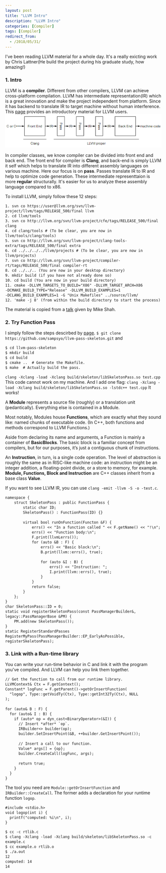 ```yaml
---
layout: post
title: "LLVM Intro"
description: "LLVM Intro"
categories: [Compiler]
tags: [Compiler]
redirect_from:
  - /2018/05/31/
---
```


I've been reading LLVM material for a whole day. It's a really exicting work by Chris Lattner(He build the project during his graduate study, how amazing!)
### 1. Intro
LLVM is a **compiler**. Different from other compilers, LLVM can achieve cross-platform compilation. LLVM has intermediate representation(IR) which is a great innovation and make the project independent from platform. Since it has backend to translate IR to target machine without human interference. This [page](https://www.cs.cornell.edu/~asampson/blog/llvm.html) provides an introductory material for LLVM users. 
![image](/assets/images/compiler_arch.PNG)

In compiler classes, we know compiler can be divided into front end and back end. The front end for compiler is **Clang**, and back-end is simply LLVM it self which helps to translate IR into different assembly languages on various machine. Here our focus is on **pass**. Passes translate IR to IR and help to optimize code generation. 
These intermediate representtaion is more **regular** structurally. It's easier for us to analyze these assembly language compared to x86. 

To install LLVM, simply follow these 12 steps:
```
1. svn co https://user@llvm.org/svn/llvm-project/llvm/tags/RELEASE_500/final llvm
2. cd llvm/tools
3. svn co http://llvm.org/svn/llvm-project/cfe/tags/RELEASE_500/final clang
4. cd clang/tools # (To be clear, you are now in llvm/tools/clang/tools)
5. svn co http://llvm.org/svn/llvm-project/clang-tools-extra/tags/RELEASE_500/final extra
6. cd ../../../../llvm/projects # (To be clear, you are now in llvm/projects)
7. svn co http://llvm.org/svn/llvm-project/compiler-rt/tags/RELEASE_500/final compiler-rt
8. cd ../../.. (You are now in your desktop directory)
9. mkdir build (if you have not already done so)
10. cd build (You are now in your build directory)
11. cmake -DLLVM_TARGETS_TO_BUILD="X86" -DLLVM_TARGET_ARCH=X86
-DCMAKE_BUILD_TYPE="Release" -DLLVM_BUILD_EXAMPLES=1
-DCLANG_BUILD_EXAMPLES=1 -G "Unix Makefiles" ../source/llvm/
12. 'make -j 8' (from within the build directory to start the process)
```
The material is copied from a [talk](https://www.youtube.com/watch?v=VKIv_Bkp4pk) given by Mike Shah. 

### 2. Try Function Pass
I simply follow the steps descirbed by [page](https://www.cs.cornell.edu/~asampson/blog/llvm.html). 
`$ git clone https://github.com/sampsyo/llvm-pass-skeleton.git`
and 
```
$ cd llvm-pass-skeleton
$ mkdir build
$ cd build
$ cmake ..  # Generate the Makefile.
$ make  # Actually build the pass.
```
`clang -Xclang -load -Xclang build/skeleton/libSkeletonPass.so test.cpp`
This code cannot work on my machine. And I add one flag:
`clang -Xclang -load -Xclang build/skeleton/libSkeletonPass.so -lstdc++ test.cpp`
It works!

A **Module** represents a source file (roughly) or a translation unit (pedantically). Everything else is contained in a Module.

Most notably, Modules house **Functions**, which are exactly what they sound like: named chunks of executable code. (In C++, both functions and methods correspond to LLVM Functions.)

Aside from declaring its name and arguments, a Function is mainly a container of **BasicBlocks**. The basic block is a familiar concept from compilers, but for our purposes, it’s just a contiguous chunk of instructions.

An **Instruction**, in turn, is a single code operation. The level of abstraction is roughly the same as in RISC-like machine code: an instruction might be an integer addition, a floating-point divide, or a store to memory, for example.
**Module, Functions, Block and Instruction** are C++ classes inherit from a base class **Value**. 

If you want to see LLVM IR, you can use `clang -emit -llvm -S -o -test.c`. 
```
namespace {
	struct SkeletonPass : public FunctionPass {
		static char ID;
		SkeletonPass() : FunctionPass(ID) {}

		virtual bool runOnFunction(Functon &F) {
			errs() << "In a function called " << F.getName() << "!\n";
			errs() << "Function body:\n";
			F.print(llvmLerrs());
			for (auto &B : F) {
				errs() << "Basic block:\n";
				B.print(llvm::errs(), true);

				for (auto &I : B) {
					errs() << "Instruction: ";
					I.print(llvm::errs(), true);
				}
			}
			return false;
		}
	};
}
char SkeletonPass::ID = 0;
static void registerSkeletonPass(const PassManagerBuilder&, legacy::PassManagerBase &PM) {
	PM.add(new SkeletonPass());
}
static RegisterStandardPasses RegisterMyPass(PassManagerBuilder::EP_EarlyAsPossible, registerSkeletonPass);
```

### 3. Link with a Run-time library
You can write your run-time behavior in C and link it with the program you've compiled. And LLVM can help you link them together. 
```
// Get the function to call from our runtime library.
LLVMContext& Ctx = F.getContext();
Constant* logFunc = F.getParent()->getOrInsertFunction(
  "logop", Type::getVoidTy(Ctx), Type::getInt32Ty(Ctx), NULL
);

for (auto& B : F) {
  for (auto& I : B) {
    if (auto* op = dyn_cast<BinaryOperator>(&I)) {
      // Insert *after* `op`.
      IRBuilder<> builder(op);
      builder.SetInsertPoint(&B, ++builder.GetInsertPoint());

      // Insert a call to our function.
      Value* args[] = {op};
      builder.CreateCall(logFunc, args);

      return true;
    }
  }
}
```
The tool you need are `Module::getOrInsertFunction` and `IRBuilder::CreateCall`. The former adds a declaration for your runtime function `logop`.
```
#include <stdio.h>
void logop(int i) {
  printf("computed: %i\n", i);
}
```
```
$ cc -c rtlib.c
$ clang -Xclang -load -Xclang build/skeleton/libSkeletonPass.so -c example.c
$ cc example.o rtlib.o
$ ./a.out
12
computed: 14
14
```
